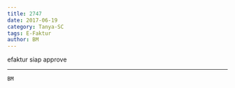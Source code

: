 ```yaml
---
title: 2747
date: 2017-06-19
category: Tanya-SC
tags: E-Faktur
author: BM
---
```


efaktur siap approve

---



`BM`
